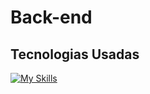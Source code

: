 # Back-end 

## Tecnologias Usadas 
[![My Skills](https://skillicons.dev/icons?i=js,nodejs,express,mongodb)](https://skillicons.dev)
